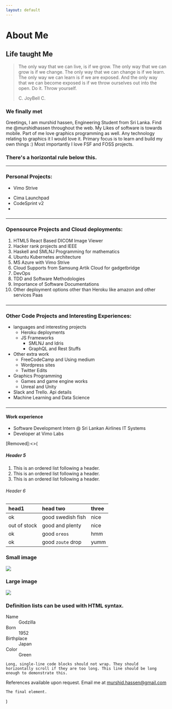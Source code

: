 ```yaml
---
layout: default
---
```


# [](#header-1)About Me


## [](#header-2)Life taught Me

> The only way that we can live, is if we grow. The only way that we can grow is if we change.
> The only way that we can change is if we learn. The only way we can learn is if we are exposed. And the only way that we can
> become exposed is if we throw ourselves out into the open. Do it. Throw yourself.
>
> C. JoyBell C.

### [](#header-3)     We finally met
  Greetings, I am murshid hassen, Engineering Student from Sri Lanka.
Find me @murshidhassen throughout the web. My Likes of software is towards mobile.
Part of me love graphics programming as well. Any technology relating to graphics it I would love it.
Primary focus is to learn and build my own things :)
Most importantly I love FSF and FOSS projects.


### There's a horizontal rule below this.

* * *

### Personal Projects:

*   Vimo Strive
>

*   Cima Launchpad
*   CodeSprint v2
*   

###

* * *

### Opensource Projects and Cloud deployments:

1.  HTML5 React Based DICOM Image Viewer
1.  Hacker rank projects and IEEE
1.  Haskell and SMLNJ Programming for mathematics
1.  Ubuntu Kubernetes architecture
1.  MS Azure with Vimo Strive
1.  Cloud Supports from Samsung Artik Cloud for gadgetbridge
1.  DevOps
1.  TDD and Software Methodologies
1.  Importance of Software Documentations
1.  Other deployment options other than Heroku like amazon and other services Paas

###

* * *

### Other Code Projects and Interesting Experiences:

- languages and interesting projects
  - Heroku deployments
  - JS Frameworks
    - SMLNJ and Idris
    - GraphQL and Rest Stuffs
- Other extra work
  - FreeCodeCamp and Using medium
  - Wordpress sites
  - Twitter Edits
- Graphics Programming
  - Games and game engine works
  - Unreal and Unity
- Slack and Trello. Api details
- Machine Learning and Data Science

###

* * *


#### [](#header-4)Work experience

*   Software Development Intern @ Sri Lankan Airlines IT Systems
*   Developer at Vimo Labs

[Removed]:<>(
  ##### [](#header-5)Header 5

  1.  This is an ordered list following a header.
  2.  This is an ordered list following a header.
  3.  This is an ordered list following a header.
  ###### [](#header-6)Header 6

  | head1        | head two          | three |
  |:-------------|:------------------|:------|
  | ok           | good swedish fish | nice  |
  | out of stock | good and plenty   | nice  |
  | ok           | good `oreos`      | hmm   |
  | ok           | good `zoute` drop | yumm  |



  ### Small image

  ![](https://www.dropbox.com/home/shared%20folder?preview=pexels-photo-112642.jpeg)

  ### Large image

  ![](https://guides.github.com/activities/hello-world/branching.png)


  ### Definition lists can be used with HTML syntax.

  <dl>
  <dt>Name</dt>
  <dd>Godzilla</dd>
  <dt>Born</dt>
  <dd>1952</dd>
  <dt>Birthplace</dt>
  <dd>Japan</dd>
  <dt>Color</dt>
  <dd>Green</dd>
  </dl>

  ```
  Long, single-line code blocks should not wrap. They should horizontally scroll if they are too long. This line should be long enough to demonstrate this.
  ```
  References available upon request. Email me at [murshid.hassen@gmail.com](https://mailto:murshidhassen@gmail.com)


  ```
  The final element.
  ```
)
